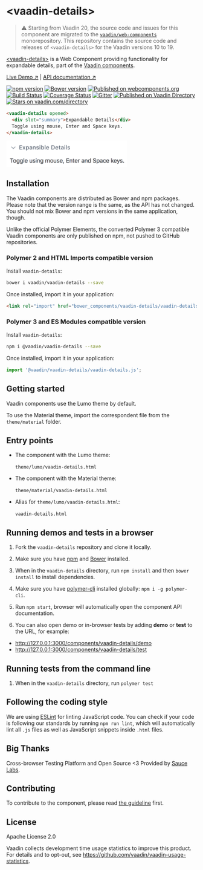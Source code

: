 # &lt;vaadin-details&gt;

> ⚠️ Starting from Vaadin 20, the source code and issues for this component are migrated to the [`vaadin/web-components`](https://github.com/vaadin/web-components/tree/master/packages/vaadin-details) monorepository.
> This repository contains the source code and releases of `<vaadin-details>` for the Vaadin versions 10 to 19.

[&lt;vaadin-details&gt;](https://vaadin.com/components/vaadin-details) is a Web Component providing functionality for expandable details, part of the [Vaadin components](https://vaadin.com/components).

[Live Demo ↗](https://vaadin.com/components/vaadin-details/html-examples)
|
[API documentation ↗](https://vaadin.com/components/vaadin-details/html-api)

[![npm version](https://badgen.net/npm/v/@vaadin/vaadin-details)](https://www.npmjs.com/package/@vaadin/vaadin-details)
[![Bower version](https://badgen.net/github/release/vaadin/vaadin-details)](https://github.com/vaadin/vaadin-details/releases)
[![Published on webcomponents.org](https://img.shields.io/badge/webcomponents.org-published-blue.svg)](https://www.webcomponents.org/element/vaadin/vaadin-details)
[![Build Status](https://travis-ci.org/vaadin/vaadin-details.svg?branch=master)](https://travis-ci.org/vaadin/vaadin-details)
[![Coverage Status](https://coveralls.io/repos/github/vaadin/vaadin-details/badge.svg?branch=master)](https://coveralls.io/github/vaadin/vaadin-details?branch=master)
[![Gitter](https://badges.gitter.im/Join%20Chat.svg)](https://gitter.im/vaadin/web-components?utm_source=badge&utm_medium=badge&utm_campaign=pr-badge)
[![Published on Vaadin Directory](https://img.shields.io/badge/Vaadin%20Directory-published-00b4f0.svg)](https://vaadin.com/directory/component/vaadinvaadin-details)
[![Stars on vaadin.com/directory](https://img.shields.io/vaadin-directory/star/vaadin-details-directory-urlidentifier.svg)](https://vaadin.com/directory/component/vaadinvaadin-details)
<!--
```
<custom-element-demo>
  <template>
    <script src="../webcomponentsjs/webcomponents-lite.js"></script>
    <link rel="import" href="vaadin-details.html">
    <next-code-block></next-code-block>
  </template>
</custom-element-demo>
```
-->
```html
<vaadin-details opened>
  <div slot="summary">Expandable Details</div>
  Toggle using mouse, Enter and Space keys.
</vaadin-details>
```

[<img src="https://raw.githubusercontent.com/vaadin/vaadin-details/master/screenshot.png" alt="Screenshot of vaadin-details" width="320">](https://vaadin.com/components/vaadin-details)


## Installation

The Vaadin components are distributed as Bower and npm packages.
Please note that the version range is the same, as the API has not changed.
You should not mix Bower and npm versions in the same application, though.

Unlike the official Polymer Elements, the converted Polymer 3 compatible Vaadin components
are only published on npm, not pushed to GitHub repositories.

### Polymer 2 and HTML Imports compatible version

Install `vaadin-details`:

```sh
bower i vaadin/vaadin-details --save
```

Once installed, import it in your application:

```html
<link rel="import" href="bower_components/vaadin-details/vaadin-details.html">
```

### Polymer 3 and ES Modules compatible version


Install `vaadin-details`:

```sh
npm i @vaadin/vaadin-details --save
```

Once installed, import it in your application:

```js
import '@vaadin/vaadin-details/vaadin-details.js';
```

## Getting started

Vaadin components use the Lumo theme by default.

To use the Material theme, import the correspondent file from the `theme/material` folder.

## Entry points

- The component with the Lumo theme:

  `theme/lumo/vaadin-details.html`

- The component with the Material theme:

  `theme/material/vaadin-details.html`

- Alias for `theme/lumo/vaadin-details.html`:

  `vaadin-details.html`


## Running demos and tests in a browser

1. Fork the `vaadin-details` repository and clone it locally.

1. Make sure you have [npm](https://www.npmjs.com/) and [Bower](https://bower.io) installed.

1. When in the `vaadin-details` directory, run `npm install` and then `bower install` to install dependencies.

1. Make sure you have [polymer-cli](https://www.npmjs.com/package/polymer-cli) installed globally: `npm i -g polymer-cli`.

1. Run `npm start`, browser will automatically open the component API documentation.

1. You can also open demo or in-browser tests by adding **demo** or **test** to the URL, for example:

  - http://127.0.0.1:3000/components/vaadin-details/demo
  - http://127.0.0.1:3000/components/vaadin-details/test


## Running tests from the command line

1. When in the `vaadin-details` directory, run `polymer test`


## Following the coding style

We are using [ESLint](http://eslint.org/) for linting JavaScript code. You can check if your code is following our standards by running `npm run lint`, which will automatically lint all `.js` files as well as JavaScript snippets inside `.html` files.


## Big Thanks

Cross-browser Testing Platform and Open Source <3 Provided by [Sauce Labs](https://saucelabs.com).


## Contributing

To contribute to the component, please read [the guideline](https://github.com/vaadin/vaadin-core/blob/master/CONTRIBUTING.md) first.


## License

Apache License 2.0

Vaadin collects development time usage statistics to improve this product. For details and to opt-out, see https://github.com/vaadin/vaadin-usage-statistics.

